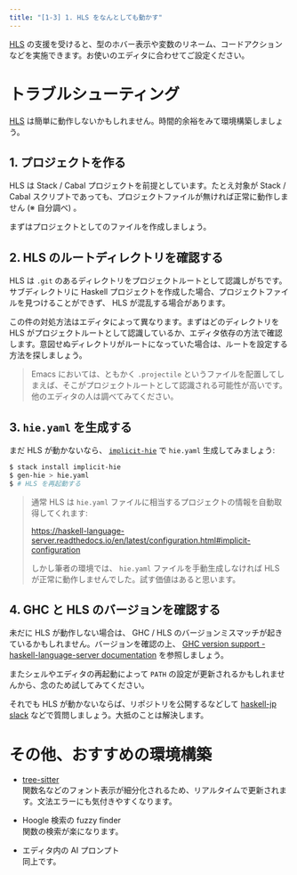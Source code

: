 ```yaml
---
title: "[1-3] 1. HLS をなんとしても動かす"
---
```


[HLS] の支援を受けると、型のホバー表示や変数のリネーム、コードアクションなどを実施できます。お使いのエディタに合わせてご設定ください。

# トラブルシューティング

[HLS] は簡単に動作しないかもしれません。時間的余裕をみて環境構築しましょう。

## 1. プロジェクトを作る

HLS は Stack / Cabal プロジェクトを前提としています。たとえ対象が Stack / Cabal スクリプトであっても、プロジェクトファイルが無ければ正常に動作しません (※ 自分調べ) 。

まずはプロジェクトとしてのファイルを作成しましょう。

## 2. HLS のルートディレクトリを確認する

HLS は `.git` のあるディレクトリをプロジェクトルートとして認識しがちです。サブディレクトリに Haskell プロジェクトを作成した場合、プロジェクトファイルを見つけることができず、 HLS が混乱する場合があります。

この件の対処方法はエディタによって異なります。まずはどのディレクトリを HLS がプロジェクトルートとして認識しているか、エディタ依存の方法で確認します。意図せぬディレクトリがルートになっていた場合は、ルートを設定する方法を探しましょう。

> Emacs においては、ともかく `.projectile` というファイルを配置してしまえば、そこがプロジェクトルートとして認識される可能性が高いです。他のエディタの人は調べてみてください。

## 3. `hie.yaml` を生成する

まだ HLS が動かないなら、 [`implicit-hie`] で `hie.yaml` 生成してみましょう:

```sh
$ stack install implicit-hie
$ gen-hie > hie.yaml
$ # HLS を再起動する
```

> 通常 HLS は `hie.yaml` ファイルに相当するプロジェクトの情報を自動取得してくれます:
>
> https://haskell-language-server.readthedocs.io/en/latest/configuration.html#implicit-configuration
>
> しかし筆者の環境では、 `hie.yaml` ファイルを手動生成しなければ HLS が正常に動作しませんでした。試す価値はあると思います。

## 4. GHC と HLS のバージョンを確認する

未だに HLS が動作しない場合は、 GHC / HLS のバージョンミスマッチが起きているかもしれません。バージョンを確認の上、 [GHC version support - haskell-language-server documentation](https://haskell-language-server.readthedocs.io/en/latest/support/ghc-version-support.html) を参照しましょう。

またシェルやエディタの再起動によって `PATH` の設定が更新されるかもしれませんから、念のため試してみてください。

それでも HLS が動かないならば、リポジトリを公開するなどして [haskell-jp slack] などで質問しましょう。大抵のことは解決します。

# その他、おすすめの環境構築

- [tree-sitter](https://tree-sitter.github.io/tree-sitter/)  
  関数名などのフォント表示が細分化されるため、リアルタイムで更新されます。文法エラーにも気付きやすくなります。

- Hoogle 検索の fuzzy finder  
  関数の検索が楽になります。

- エディタ内の AI プロンプト  
  同上です。

[HLS]: https://github.com/haskell/haskell-language-server
[haskell-jp slack]: https://haskell.jp/signin-slack.html
[`implicit-hie`]: https://github.com/Avi-D-coder/implicit-hie

